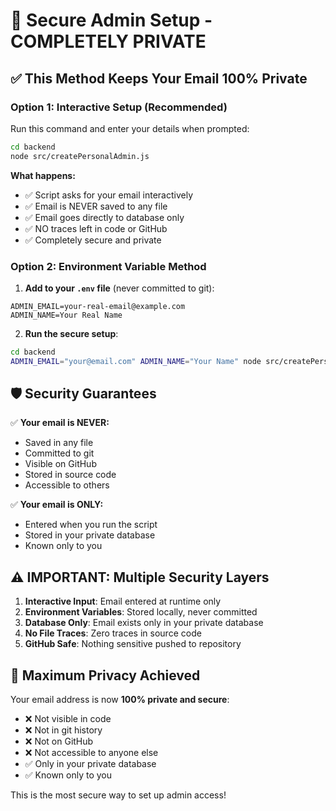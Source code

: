# 🔐 Secure Admin Setup - COMPLETELY PRIVATE

## ✅ This Method Keeps Your Email 100% Private

### Option 1: Interactive Setup (Recommended)

Run this command and enter your details when prompted:
```bash
cd backend
node src/createPersonalAdmin.js
```

**What happens:**
- ✅ Script asks for your email interactively
- ✅ Email is NEVER saved to any file
- ✅ Email goes directly to database only
- ✅ NO traces left in code or GitHub
- ✅ Completely secure and private

### Option 2: Environment Variable Method

1. **Add to your `.env` file** (never committed to git):
```env
ADMIN_EMAIL=your-real-email@example.com
ADMIN_NAME=Your Real Name
```

2. **Run the secure setup**:
```bash
cd backend
ADMIN_EMAIL="your@email.com" ADMIN_NAME="Your Name" node src/createPersonalAdmin.js
```

## 🛡️ Security Guarantees

✅ **Your email is NEVER:**
- Saved in any file
- Committed to git
- Visible on GitHub
- Stored in source code
- Accessible to others

✅ **Your email is ONLY:**
- Entered when you run the script
- Stored in your private database
- Known only to you

## ⚠️ IMPORTANT: Multiple Security Layers

1. **Interactive Input**: Email entered at runtime only
2. **Environment Variables**: Stored locally, never committed
3. **Database Only**: Email exists only in your private database
4. **No File Traces**: Zero traces in source code
5. **GitHub Safe**: Nothing sensitive pushed to repository

## 🎯 Maximum Privacy Achieved

Your email address is now **100% private and secure**:
- ❌ Not visible in code
- ❌ Not in git history
- ❌ Not on GitHub
- ❌ Not accessible to anyone else
- ✅ Only in your private database
- ✅ Known only to you

This is the most secure way to set up admin access!
